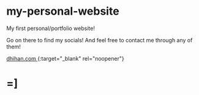 # my-personal-website
My first personal/portfolio website!

Go on there to find my socials!
And feel free to contact me through any of them!

[dhihan.com
](https://dhihan.com/){:target="_blank" rel="noopener"}
# =]
